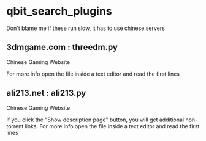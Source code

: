 # qbit_search_plugins
Don't blame me if these run slow, it has to use chinese servers

## 3dmgame.com : threedm.py
  Chinese Gaming Website
  
  For more info open the file inside a text editor and read the first lines

## ali213.net : ali213.py
  Chinese Gaming Website
  
  If you click the "Show description page" button, you will get additional non-torrent links.
  For more info open the file inside a text editor and read the first lines
    

